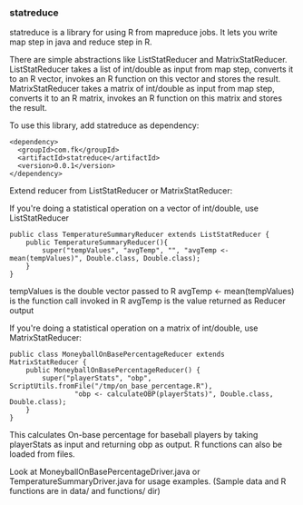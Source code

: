 ### statreduce

statreduce is a library for using R from mapreduce jobs.
It lets you write map step in java and reduce step in R.

There are simple abstractions like ListStatReducer and MatrixStatReducer.
ListStatReducer takes a list of int/double as input from map step, converts it to an R vector, invokes an R function on this vector and stores the result.
MatrixStatReducer takes a matrix of int/double as input from map step, converts it to an R matrix, invokes an R function on this matrix and stores the result.

To use this library, add statreduce as dependency:
```
<dependency>
  <groupId>com.fk</groupId>
  <artifactId>statreduce</artifactId>
  <version>0.0.1</version>
</dependency>
```

Extend reducer from ListStatReducer or MatrixStatReducer:

If you're doing a statistical operation on a vector of int/double, use ListStatReducer
```
public class TemperatureSummaryReducer extends ListStatReducer {
    public TemperatureSummaryReducer(){
        super("tempValues", "avgTemp", "", "avgTemp <- mean(tempValues)", Double.class, Double.class);
    }
}
```
tempValues is the double vector passed to R
avgTemp <- mean(tempValues) is the function call invoked in R
avgTemp is the value returned as Reducer output

If you're doing a statistical operation on a matrix of int/double, use MatrixStatReducer:
```
public class MoneyballOnBasePercentageReducer extends MatrixStatReducer {
    public MoneyballOnBasePercentageReducer() {
        super("playerStats", "obp", ScriptUtils.fromFile("/tmp/on_base_percentage.R"),
                "obp <- calculateOBP(playerStats)", Double.class, Double.class);
    }
}
```
This calculates On-base percentage for baseball players by taking playerStats as input and returning obp as output.
R functions can also be loaded from files.

Look at MoneyballOnBasePercentageDriver.java or TemperatureSummaryDriver.java for usage examples.
(Sample data and R functions are in data/ and functions/ dir)
